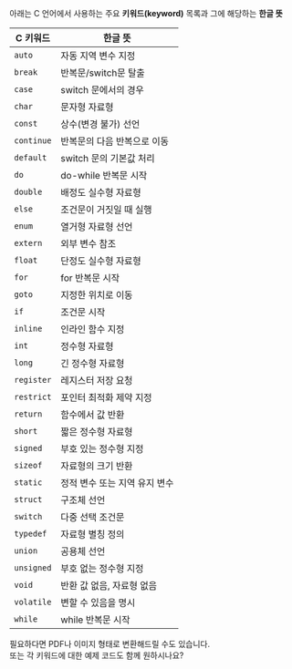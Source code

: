 아래는 C 언어에서 사용하는 주요 **키워드(keyword)** 목록과 그에 해당하는 **한글 뜻**

| C 키워드       | 한글 뜻                    |
|----------------|-----------------------------|
| `auto`         | 자동 지역 변수 지정         |
| `break`        | 반복문/switch문 탈출        |
| `case`         | switch 문에서의 경우         |
| `char`         | 문자형 자료형               |
| `const`        | 상수(변경 불가) 선언        |
| `continue`     | 반복문의 다음 반복으로 이동 |
| `default`      | switch 문의 기본값 처리      |
| `do`           | do-while 반복문 시작         |
| `double`       | 배정도 실수형 자료형         |
| `else`         | 조건문이 거짓일 때 실행      |
| `enum`         | 열거형 자료형 선언           |
| `extern`       | 외부 변수 참조               |
| `float`        | 단정도 실수형 자료형         |
| `for`          | for 반복문 시작              |
| `goto`         | 지정한 위치로 이동           |
| `if`           | 조건문 시작                  |
| `inline`       | 인라인 함수 지정             |
| `int`          | 정수형 자료형                |
| `long`         | 긴 정수형 자료형             |
| `register`     | 레지스터 저장 요청           |
| `restrict`     | 포인터 최적화 제약 지정      |
| `return`       | 함수에서 값 반환             |
| `short`        | 짧은 정수형 자료형           |
| `signed`       | 부호 있는 정수형 지정        |
| `sizeof`       | 자료형의 크기 반환           |
| `static`       | 정적 변수 또는 지역 유지 변수 |
| `struct`       | 구조체 선언                  |
| `switch`       | 다중 선택 조건문             |
| `typedef`      | 자료형 별칭 정의             |
| `union`        | 공용체 선언                  |
| `unsigned`     | 부호 없는 정수형 지정        |
| `void`         | 반환 값 없음, 자료형 없음    |
| `volatile`     | 변할 수 있음을 명시          |
| `while`        | while 반복문 시작            |

필요하다면 PDF나 이미지 형태로 변환해드릴 수도 있습니다.  
또는 각 키워드에 대한 예제 코드도 함께 원하시나요?
